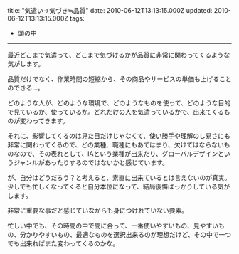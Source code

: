 title: "気遣い→気づき≒品質"
date: 2010-06-12T13:13:15.000Z
updated: 2010-06-12T13:13:15.000Z
tags: 
  - 頭の中
---


最近どこまで気遣って、どこまで気づけるかが品質に非常に関わってくるような気がします。

品質だけでなく、作業時間の短縮から、その商品やサービスの単価も上げることのできる…。

どのような人が、どのような環境で、どのようなものを使って、どのような目的で見ているか、使っているか。どれだけの人を気遣っているかで、出来てくるものが変わってきます。

それに、影響してくるのは見た目だけじゃなくて、使い勝手や理解のし易さにも非常に関わってくるので、どの業種、職種にもあてはまり、欠けてはならないものなので、その表れとして、IAという業種が出来たり、グローバルデザインというジャンルがあったりするのではないかと感じています。

が、自分はどうだろう？と考えると、素直に出来ているとは言えないのが真実。少しでも忙しくなってくると自分本位になって、結局後悔ばっかりしている気がします。

非常に重要な事だと感じていながらも身につけれていない要素。

忙しい中でも、その時間の中で間に合って、一番使いやすいもの、見やすいもの、分かりやすいもの、最適なものを選択出来るのが理想だけど、その中で一つでも出来ればまた変わってくるのかな。



